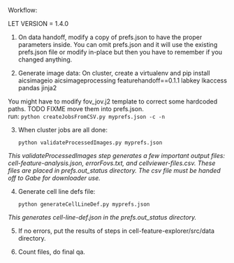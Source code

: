 Workflow:

LET VERSION = 1.4.0

1. On data handoff, modify a copy of prefs.json to have the proper parameters inside.  You can omit prefs.json and it will use the existing prefs.json file or modify in-place but then you have to remember if you changed anything.

2. Generate image data: 
On cluster, create a virtualenv and pip install 
aicsimageio
aicsimageprocessing
featurehandoff==0.1.1
labkey
lkaccess
pandas
jinja2

You might have to modify fov_jov.j2 template to correct some hardcoded paths.  TODO FIXME move them into prefs.json.  
run:
    ```
    python createJobsFromCSV.py myprefs.json -c -n  
    ```

3. When cluster jobs are all done:
    ```
    python validateProcessedImages.py myprefs.json
    ```
*This validateProcessedImages step generates a few important output files: cell-feature-analysis.json, errorFovs.txt, and cellviewer-files.csv.  These files are placed in prefs.out_status directory. The csv file must be handed off to Gabe for downloader use.*

4. Generate cell line defs file:
    ```
    python generateCellLineDef.py myprefs.json
    ```
*This generates cell-line-def.json in the prefs.out_status directory.*

5. If no errors, put the results of steps in cell-feature-explorer/src/data directory.

6. Count files, do final qa. 

 

